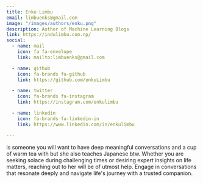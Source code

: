 ```yaml
---
title: Enku Limbu
email: limbuenks@gmail.com
image: "/images/authors/enku.png"
description: Author of Machine Learning Blogs
link: https://indulimbu.com.np/
social:
  - name: mail
    icon: fa fa-envelope
    link: mailto:limbuenks@gmail.com

  - name: github
    icon: fa-brands fa-github
    link: https://github.com/enkuLimbu

  - name: twitter
    icon: fa-brands fa-instagram
    link: https://instagram.com/enkulimbu

  - name: linkedin
    icon: fa-brands fa-linkedin-in
    link: https://www.linkedin.com/in/enkulimbu

---
```


is someone you will want to have deep meaningful conversations and a cup of warm tea with but she also teaches Japanese btw. Whether you are seeking solace during challenging times or desiring expert insights on life matters, reaching out to her will be of utmost help. Engage in conversations that resonate deeply and navigate life's journey with a trusted companion.
